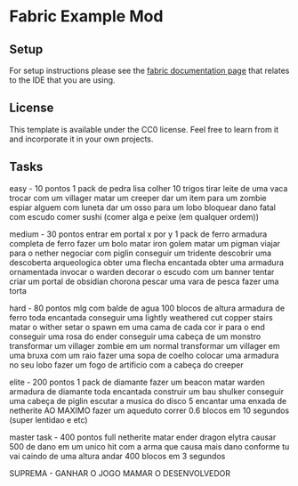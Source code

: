 # Fabric Example Mod

## Setup

For setup instructions please see the [fabric documentation page](https://docs.fabricmc.net/develop/getting-started/setting-up-a-development-environment) that relates to the IDE that you are using.

## License

This template is available under the CC0 license. Feel free to learn from it and incorporate it in your own projects.

## Tasks
easy - 10 pontos
1 pack de pedra lisa
colher 10 trigos
tirar leite de uma vaca
trocar com um villager
matar um creeper
dar um item para um zombie
espiar alguem com luneta
dar um osso para um lobo
bloquear dano fatal com escudo
comer sushi (comer alga e peixe (em qualquer ordem))

medium - 30 pontos
entrar em portal x por y
1 pack de ferro
armadura completa de ferro
fazer um bolo
matar iron golem
matar um pigman
viajar para o nether
negociar com piglin
conseguir um tridente
descobrir uma descoberta arqueologica
obter uma flecha encantada
obter uma armadura ornamentada
invocar o warden
decorar o escudo com um banner
tentar criar um portal de obsidian chorona
pescar uma vara de pesca
fazer uma torta


hard - 80 pontos
mlg com balde de agua 100 blocos de altura
armadura de ferro toda encantada
conseguir uma lightly weathered cut copper stairs
matar o wither
setar o spawn em uma cama de cada cor
ir para o end
conseguir uma rosa do ender
conseguir uma cabeça de um monstro
transformar um villager zombie em um normal
transformar um villager em uma bruxa com um raio
fazer uma sopa de coelho
colocar uma armadura no seu lobo
fazer um fogo de artificio com a cabeça do creeper


elite - 200 pontos
1 pack de diamante
fazer um beacon
matar warden
armadura de diamante toda encantada
construir um bau shulker
conseguir uma cabeça de piglin
escutar a musica do disco 5
encantar uma enxada de netherite AO MAXIMO
fazer um aqueduto
correr 0.6 blocos em 10 segundos (super lentidao e etc)

master task - 400 pontos
full netherite
matar ender dragon
elytra
causar 500 de dano em um unico hit com a arma que causa mais dano conforme tu vai caindo de uma altura
andar 400 blocos em 3 segundos

SUPREMA - GANHAR O JOGO
MAMAR O DESENVOLVEDOR